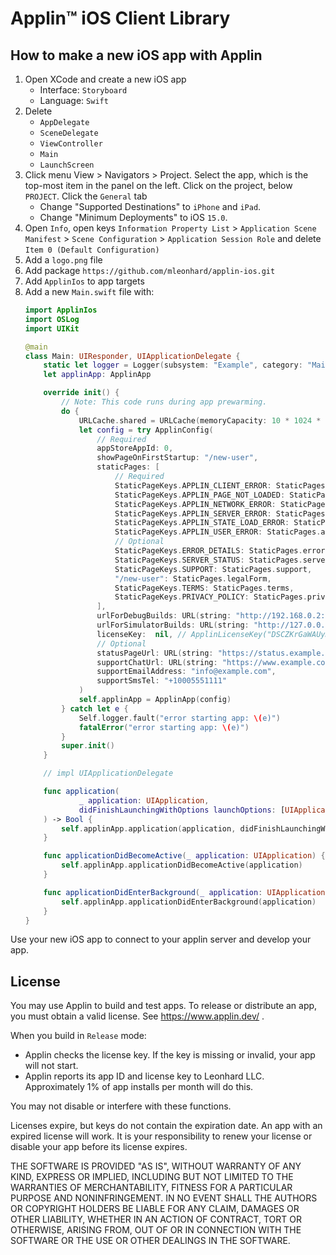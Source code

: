 #  Applin&trade; iOS Client Library

## How to make a new iOS app with Applin
1. Open XCode and create a new iOS app
   - Interface: `Storyboard`
   - Language: `Swift`
1. Delete
   - `AppDelegate`
   - `SceneDelegate`
   - `ViewController`
   - `Main`
   - `LaunchScreen`
1. Click menu View > Navigators > Project. 
   Select the app, which is the top-most item in the panel on the left.
   Click on the project, below `PROJECT`.
   Click the `General` tab
   - Change "Supported Destinations" to `iPhone` and `iPad`.
   - Change "Minimum Deployments" to iOS `15.0`.
1. Open `Info`, open keys
   `Information Property List` >
   `Application Scene Manifest` >
   `Scene Configuration` >
   `Application Session Role`
   and delete `Item 0 (Default Configuration)`
1. Add a `logo.png` file
1. Add package `https://github.com/mleonhard/applin-ios.git`
1. Add `ApplinIos` to app targets
1. Add a new `Main.swift` file with:
   ```swift
   import ApplinIos
   import OSLog
   import UIKit
   
   @main
   class Main: UIResponder, UIApplicationDelegate {
       static let logger = Logger(subsystem: "Example", category: "Main")
       let applinApp: ApplinApp
   
       override init() {
           // Note: This code runs during app prewarming.
           do {
               URLCache.shared = URLCache(memoryCapacity: 10 * 1024 * 1024, diskCapacity: 500 * 1024 * 1024, diskPath: nil)
               let config = try ApplinConfig(
                   // Required
                   appStoreAppId: 0,
                   showPageOnFirstStartup: "/new-user",
                   staticPages: [
                       // Required
                       StaticPageKeys.APPLIN_CLIENT_ERROR: StaticPages.applinClientError,
                       StaticPageKeys.APPLIN_PAGE_NOT_LOADED: StaticPages.pageNotLoaded,
                       StaticPageKeys.APPLIN_NETWORK_ERROR: StaticPages.applinNetworkError,
                       StaticPageKeys.APPLIN_SERVER_ERROR: StaticPages.applinServerError,
                       StaticPageKeys.APPLIN_STATE_LOAD_ERROR: StaticPages.applinStateLoadError,
                       StaticPageKeys.APPLIN_USER_ERROR: StaticPages.applinUserError,
                       // Optional
                       StaticPageKeys.ERROR_DETAILS: StaticPages.errorDetails,
                       StaticPageKeys.SERVER_STATUS: StaticPages.serverStatus,
                       StaticPageKeys.SUPPORT: StaticPages.support,
                       "/new-user": StaticPages.legalForm,
                       StaticPageKeys.TERMS: StaticPages.terms,
                       StaticPageKeys.PRIVACY_POLICY: StaticPages.privacyPolicy,
                   ],
                   urlForDebugBuilds: URL(string: "http://192.168.0.2:8000/")!,
                   urlForSimulatorBuilds: URL(string: "http://127.0.0.1:8000/")!,
                   licenseKey:  nil, // ApplinLicenseKey("DSCZKrGaWAUymZXezLAA,https://app.example.com/"),
                   // Optional
                   statusPageUrl: URL(string: "https://status.example.com/")!,
                   supportChatUrl: URL(string: "https://www.example.com/support")!,
                   supportEmailAddress: "info@example.com",
                   supportSmsTel: "+10005551111"
               )
               self.applinApp = ApplinApp(config)
           } catch let e {
               Self.logger.fault("error starting app: \(e)")
               fatalError("error starting app: \(e)")
           }
           super.init()
       }
   
       // impl UIApplicationDelegate
   
       func application(
               _ application: UIApplication,
               didFinishLaunchingWithOptions launchOptions: [UIApplication.LaunchOptionsKey: Any]?
       ) -> Bool {
           self.applinApp.application(application, didFinishLaunchingWithOptions: launchOptions)
       }
   
       func applicationDidBecomeActive(_ application: UIApplication) {
           self.applinApp.applicationDidBecomeActive(application)
       }
   
       func applicationDidEnterBackground(_ application: UIApplication) {
           self.applinApp.applicationDidEnterBackground(application)
       }
   }
   ```

Use your new iOS app to connect to your applin server and develop your app.

## License
You may use Applin to build and test apps.
To release or distribute an app, you must obtain a valid license.
See https://www.applin.dev/ .

When you build in `Release` mode:
- Applin checks the license key.  If the key is missing or invalid, your app will not start.
- Applin reports its app ID and license key to Leonhard LLC.  Approximately 1% of app installs per month will do this.

You may not disable or interfere with these functions.

Licenses expire, but keys do not contain the expiration date.  An app with an expired license will work.
It is your responsibility to renew your license or disable your app before its license expires.

THE SOFTWARE IS PROVIDED "AS IS", WITHOUT WARRANTY OF ANY KIND, EXPRESS OR
IMPLIED, INCLUDING BUT NOT LIMITED TO THE WARRANTIES OF MERCHANTABILITY,
FITNESS FOR A PARTICULAR PURPOSE AND NONINFRINGEMENT. IN NO EVENT SHALL THE
AUTHORS OR COPYRIGHT HOLDERS BE LIABLE FOR ANY CLAIM, DAMAGES OR OTHER
LIABILITY, WHETHER IN AN ACTION OF CONTRACT, TORT OR OTHERWISE, ARISING FROM,
OUT OF OR IN CONNECTION WITH THE SOFTWARE OR THE USE OR OTHER DEALINGS IN THE
SOFTWARE.

